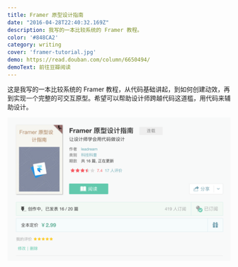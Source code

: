 ```yaml
---
title: Framer 原型设计指南
date: "2016-04-28T22:40:32.169Z"
description: 我写的一本比较系统的 Framer 教程。
color: '#848CA2'
category: writing
cover: 'framer-tutorial.jpg'
demo: https://read.douban.com/column/6650494/
demoText: 前往豆瓣阅读
---
```


这是我写的一本比较系统的 Framer 教程，从代码基础讲起，到如何创建动效，再到实现一个完整的可交互原型。希望可以帮助设计师跨越代码这道槛，用代码来辅助设计。

![](./codesigner/overview.png)